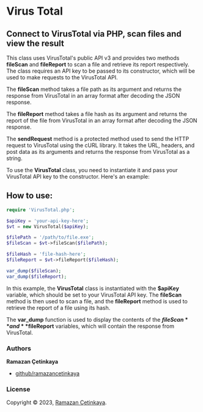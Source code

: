 # Virus Total

## Connect to VirusTotal via PHP, scan files and view the result

This class uses VirusTotal's public API v3 and provides two methods **fileScan** and **fileReport** to scan a file and retrieve its report respectively. The class requires an API key to be passed to its constructor, which will be used to make requests to the VirusTotal API.

The **fileScan** method takes a file path as its argument and returns the response from VirusTotal in an array format after decoding the JSON response.

The **fileReport** method takes a file hash as its argument and returns the report of the file from VirusTotal in an array format after decoding the JSON response.

The **sendRequest** method is a protected method used to send the HTTP request to VirusTotal using the cURL library. It takes the URL, headers, and post data as its arguments and returns the response from VirusTotal as a string.


To use the **VirusTotal** class, you need to instantiate it and pass your VirusTotal API key to the constructor. Here's an example:

## How to use:
```php
require 'VirusTotal.php';

$apiKey = 'your-api-key-here';
$vt = new VirusTotal($apiKey);

$filePath = '/path/to/file.exe';
$fileScan = $vt->fileScan($filePath);

$fileHash = 'file-hash-here';
$fileReport = $vt->fileReport($fileHash);

var_dump($fileScan);
var_dump($fileReport);
```

In this example, the **VirusTotal** class is instantiated with the **$apiKey** variable, which should be set to your VirusTotal API key. The **fileScan** method is then used to scan a file, and the **fileReport** method is used to retrieve the report of a file using its hash.

The **var_dump** function is used to display the contents of the **$fileScan** and **$fileReport** variables, which will contain the response from VirusTotal.

### Authors

**Ramazan Çetinkaya**

- [github/ramazancetinkaya](https://github.com/ramazancetinkaya)

### License

Copyright © 2023, [Ramazan Çetinkaya](https://github.com/ramazancetinkaya).
